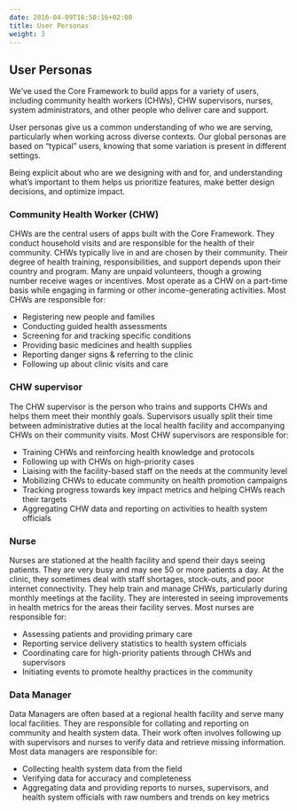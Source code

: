 ```yaml
---
date: 2016-04-09T16:50:16+02:00
title: User Personas
weight: 3
---
```

## User Personas

We’ve used the Core Framework to build apps for a variety of users, including community health workers (CHWs), CHW supervisors, nurses, system administrators, and other people who deliver care and support.

User personas give us a common understanding of who we are serving, particularly when working across diverse contexts. Our global personas are based on “typical” users, knowing that some variation is present in different settings.

Being explicit about who are we designing with and for, and understanding what’s important to them helps us prioritize features, make better design decisions, and optimize impact.

### Community Health Worker (CHW)

CHWs are the central users of apps built with the Core Framework. They conduct household visits and are responsible for the health of their community. CHWs typically live in and are chosen by their community. Their degree of health training, responsibilities, and support depends upon their country and program. Many are unpaid volunteers, though a growing number receive wages or incentives. Most operate as a CHW on a part-time basis while engaging in farming or other income-generating activities. Most CHWs are responsible for:
- Registering new people and families
- Conducting guided health assessments
- Screening for and tracking specific conditions
- Providing basic medicines and health supplies
- Reporting danger signs & referring to the clinic
- Following up about clinic visits and care

### CHW supervisor

The CHW supervisor is the person who trains and supports CHWs and helps them meet their monthly goals. Supervisors usually split their time between administrative duties at the local health facility and accompanying CHWs on their community visits. Most CHW supervisors are responsible for:
- Training CHWs and reinforcing health knowledge and protocols
- Following up with CHWs on high-priority cases 
- Liaising with the facility-based staff on the needs at the community level
- Mobilizing CHWs to educate community on health promotion campaigns
- Tracking progress towards key impact metrics and helping CHWs reach their targets
- Aggregating CHW data and reporting on activities to health system officials

### Nurse

Nurses are stationed at the health facility and spend their days seeing patients. They are very busy and may see 50 or more patients a day. At the clinic, they sometimes deal with staff shortages, stock-outs, and poor internet connectivity. They help train and manage CHWs, particularly during monthly meetings at the facility. They are interested in seeing improvements in health metrics for the areas their facility serves.  Most nurses are responsible for:
- Assessing patients and providing primary care 
- Reporting service delivery statistics to health system officials
- Coordinating care for high-priority patients through CHWs and supervisors
- Initiating events to promote healthy practices in the community

### Data Manager

Data Managers are often based at a regional health facility and serve many local facilities. They are responsible for collating and reporting on community and health system data. Their work often involves following up with supervisors and nurses to verify data and retrieve missing information. Most data managers are responsible for:
- Collecting health system data from the field
- Verifying data for accuracy and completeness
- Aggregating data and providing reports to nurses, supervisors, and health system officials with raw numbers and trends on key metrics